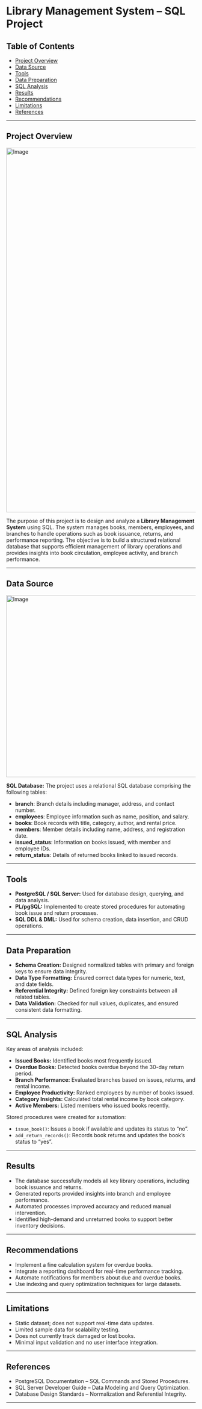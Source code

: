 # **Library Management System – SQL Project**

## **Table of Contents**
- [Project Overview](#project-overview)
- [Data Source](#data-source)
- [Tools](#tools)
- [Data Preparation](#data-preparation)
- [SQL Analysis](#sql-analysis)
- [Results](#results)
- [Recommendations](#recommendations)
- [Limitations](#limitations)
- [References](#references)


---

## **Project Overview**

<img width="1503" height="968" alt="Image" src="https://github.com/user-attachments/assets/d3c1be56-6620-468a-aa07-42adb280f572" />

The purpose of this project is to design and analyze a **Library Management System** using SQL.
The system manages books, members, employees, and branches to handle operations such as book issuance, returns, and performance reporting.
The objective is to build a structured relational database that supports efficient management of library operations and provides insights into book circulation, employee activity, and branch performance.

---

## **Data Source**

<img width="608" height="483" alt="Image" src="https://github.com/user-attachments/assets/f7350383-e568-49a8-b54e-126a34fa181d" />

**SQL Database:**
The project uses a relational SQL database comprising the following tables:

* **branch**: Branch details including manager, address, and contact number.
* **employees**: Employee information such as name, position, and salary.
* **books**: Book records with title, category, author, and rental price.
* **members**: Member details including name, address, and registration date.
* **issued_status**: Information on books issued, with member and employee IDs.
* **return_status**: Details of returned books linked to issued records.
---

## **Tools**

* **PostgreSQL / SQL Server:** Used for database design, querying, and data analysis.
* **PL/pgSQL:** Implemented to create stored procedures for automating book issue and return processes.
* **SQL DDL & DML:** Used for schema creation, data insertion, and CRUD operations.

---

## **Data Preparation**

* **Schema Creation:** Designed normalized tables with primary and foreign keys to ensure data integrity.
* **Data Type Formatting:** Ensured correct data types for numeric, text, and date fields.
* **Referential Integrity:** Defined foreign key constraints between all related tables.
* **Data Validation:** Checked for null values, duplicates, and ensured consistent data formatting.

---

## **SQL Analysis**

Key areas of analysis included:

* **Issued Books:** Identified books most frequently issued.
* **Overdue Books:** Detected books overdue beyond the 30-day return period.
* **Branch Performance:** Evaluated branches based on issues, returns, and rental income.
* **Employee Productivity:** Ranked employees by number of books issued.
* **Category Insights:** Calculated total rental income by book category.
* **Active Members:** Listed members who issued books recently.

Stored procedures were created for automation:

* `issue_book()`: Issues a book if available and updates its status to “no”.
* `add_return_records()`: Records book returns and updates the book’s status to “yes”.

---

## **Results**

* The database successfully models all key library operations, including book issuance and returns.
* Generated reports provided insights into branch and employee performance.
* Automated processes improved accuracy and reduced manual intervention.
* Identified high-demand and unreturned books to support better inventory decisions.

---

## **Recommendations**

* Implement a fine calculation system for overdue books.
* Integrate a reporting dashboard for real-time performance tracking.
* Automate notifications for members about due and overdue books.
* Use indexing and query optimization techniques for large datasets.

---

## **Limitations**

* Static dataset; does not support real-time data updates.
* Limited sample data for scalability testing.
* Does not currently track damaged or lost books.
* Minimal input validation and no user interface integration.

---

## **References**

* PostgreSQL Documentation – SQL Commands and Stored Procedures.
* SQL Server Developer Guide – Data Modeling and Query Optimization.
* Database Design Standards – Normalization and Referential Integrity.

---
